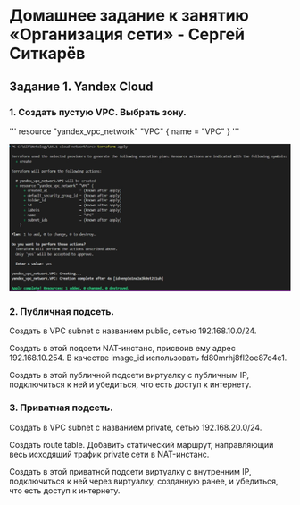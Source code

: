 # Домашнее задание к занятию «Организация сети» - Сергей Ситкарёв

## Задание 1. Yandex Cloud

### 1. Создать пустую VPC. Выбрать зону.

'''
resource "yandex_vpc_network" "VPC" {
  name = "VPC"
}
'''

![Задание1](https://github.com/SSitkarev/15.1-cloud-network/blob/main/img/1.jpg)

### 2. Публичная подсеть.

Создать в VPC subnet с названием public, сетью 192.168.10.0/24.

Создать в этой подсети NAT-инстанс, присвоив ему адрес 192.168.10.254. В качестве image_id использовать fd80mrhj8fl2oe87o4e1.

Создать в этой публичной подсети виртуалку с публичным IP, подключиться к ней и убедиться, что есть доступ к интернету.

### 3. Приватная подсеть.

Создать в VPC subnet с названием private, сетью 192.168.20.0/24.

Создать route table. Добавить статический маршрут, направляющий весь исходящий трафик private сети в NAT-инстанс.

Создать в этой приватной подсети виртуалку с внутренним IP, подключиться к ней через виртуалку, созданную ранее, и убедиться, что есть доступ к интернету.